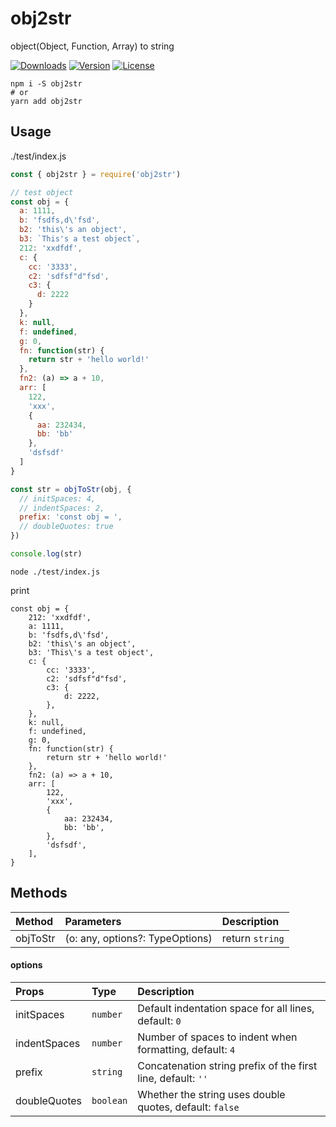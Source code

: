 # obj2str

object(Object, Function, Array) to string

<p align="left">
  <a href="https://npmcharts.com/compare/obj2str?minimal=true"><img src="https://img.shields.io/npm/dm/obj2str.svg?sanitize=true" alt="Downloads"></a>
  <a href="https://www.npmjs.com/package/obj2str"><img src="https://img.shields.io/npm/v/obj2str.svg?sanitize=true" alt="Version"></a>
  <a href="https://www.npmjs.com/package/obj2str"><img src="https://img.shields.io/npm/l/obj2str.svg?sanitize=true" alt="License"></a>
</p>

```shell script
npm i -S obj2str
# or
yarn add obj2str
```

## Usage

./test/index.js

```javascript
const { obj2str } = require('obj2str')

// test object
const obj = {
  a: 1111,
  b: 'fsdfs,d\'fsd',
  b2: 'this\'s an object',
  b3: `This's a test object`,
  212: 'xxdfdf',
  c: {
    cc: '3333',
    c2: 'sdfsf"d"fsd',
    c3: {
      d: 2222
    }
  },
  k: null,
  f: undefined,
  g: 0,
  fn: function(str) {
    return str + 'hello world!'
  },
  fn2: (a) => a + 10,
  arr: [
    122,
    'xxx',
    {
      aa: 232434,
      bb: 'bb'
    },
    'dsfsdf'
  ]
}

const str = objToStr(obj, {
  // initSpaces: 4,
  // indentSpaces: 2,
  prefix: 'const obj = ',
  // doubleQuotes: true
})

console.log(str)
```

```shell
node ./test/index.js
```

print

```
const obj = {
    212: 'xxdfdf',
    a: 1111,
    b: 'fsdfs,d\'fsd',
    b2: 'this\'s an object',
    b3: 'This\'s a test object',
    c: {
        cc: '3333',
        c2: 'sdfsf"d"fsd',
        c3: {
            d: 2222,
        },
    },
    k: null,
    f: undefined,
    g: 0,
    fn: function(str) {
        return str + 'hello world!'
    },
    fn2: (a) => a + 10,
    arr: [
        122,
        'xxx',
        {
            aa: 232434,
            bb: 'bb',
        },
        'dsfsdf',
    ],
}
```

## Methods

|Method|Parameters|Description|
|:--|:--|:--|
|objToStr|(o: any, options?: TypeOptions)|return `string`|

#### options

|Props|Type|Description|
|:--|:--|:--|
|initSpaces|`number`|Default indentation space for all lines, default: `0`|
|indentSpaces|`number`|Number of spaces to indent when formatting, default: `4`|
|prefix|`string`|Concatenation string prefix of the first line, default: `''`|
|doubleQuotes|`boolean`|Whether the string uses double quotes, default: `false`|
